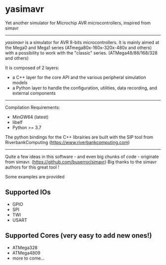 # yasimavr
Yet another simulator for Microchip AVR microcontrollers, inspired from simavr

------------

_yasimavr_ is a simulator for AVR 8-bits microcontrollers.
It is mainly aimed at the Mega0 and Mega1 series (ATmega80x-160x-320x-480x and others)
with a possibility to work with the "classic" series. (ATMega48/88/168/328 and others)

It is composed of 2 layers:
- a C++ layer for the core API and the various peripheral simulation models
- a Python layer to handle the configuration, utilities, data recording, and external
components

------------
Compilation Requirements:
- MinGW64 (latest)
- libelf
- Python >= 3.7

The python bindings for the C++ librairies are built with the SIP tool from RiverbankComputing
(https://www.riverbankcomputing.com)

------------
Quite a few ideas in this software - and even big chunks of code - originate from simavr.
(https://github.com/buserror/simavr)
Big thanks to the simavr authors for this great tool !

Some examples are provided 

Supported IOs
--------------
- GPIO
- SPI
- TWI
- USART

Supported Cores (very easy to add new ones!)
--------------
+ ATMega328
+ ATMega4809
+ more to come...

